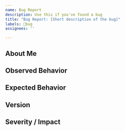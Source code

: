 ```yaml
---
name: Bug Report
description: Use this if you've found a bug
title: "Bug Report: [Short description of the bug]"
labels: 🐛bug
assignees: ''

---
```


<!--
Before you post, be sure to read our Contribution guidelines:
https://nrkno.github.io/sofie-core/docs/for-developers/contribution-guidelines
-->

## About Me
<!--
Tell us who / which organization you are representing, and how the Sofie team will be able to contact you.
Example: "This issue is posted on behalf of the NRK."
-->

## Observed Behavior
<!-- What happened? -->

## Expected Behavior
<!-- What did you expect to happen? -->

## Version
<!-- What version of Sofie Core / Gateways / other components are you using? -->

## Severity / Impact
<!--
How big of an issue is this? How does this limit your operations?
Examples:
* This is a blocker for us, we cannot use feature X until this is fixed.
* Not a big issue for us, but it would be nice to have this fixed.
 -->
 
